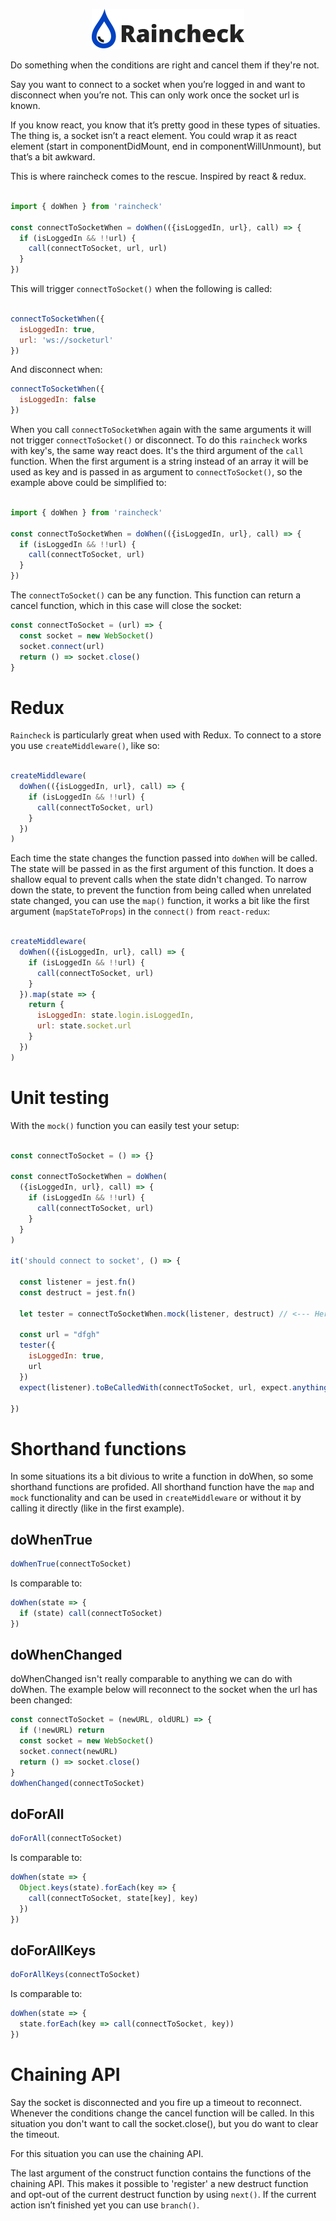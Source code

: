 <p align="center"><img src="logo.png" width="244" width="400px"></p>


Do something when the conditions are right and cancel them if they're not.

Say you want to connect to a socket when you’re logged in and want to disconnect when you’re not. This can only work once the socket url is known.

If you know react, you know that it’s pretty good in these types of situaties. The thing is, a socket isn’t a react element. You could wrap it as react element (start in componentDidMount, end in componentWillUnmount), but that’s a bit awkward. 

This is where raincheck comes to the rescue. Inspired by react & redux.


```javascript

import { doWhen } from 'raincheck'

const connectToSocketWhen = doWhen(({isLoggedIn, url}, call) => {
  if (isLoggedIn && !!url) {
    call(connectToSocket, url, url) 
  }
})

```

This will trigger `connectToSocket()` when the following is called:

```javascript

connectToSocketWhen({
  isLoggedIn: true,
  url: 'ws://socketurl'
})

```

And disconnect when:

```javascript
connectToSocketWhen({
  isLoggedIn: false
})
```

When you call `connectToSocketWhen` again with the same arguments it will not trigger `connectToSocket()` or disconnect. 
To do this `raincheck` works with key's, the same way react does. It's the third argument of the `call` function. 
When the first argument is a string instead of an array it will be used as key and is passed in as argument to `connectToSocket()`, 
so the example above could be simplified to:

```javascript

import { doWhen } from 'raincheck'

const connectToSocketWhen = doWhen(({isLoggedIn, url}, call) => {
  if (isLoggedIn && !!url) {
    call(connectToSocket, url) 
  }
})

```

The `connectToSocket()` can be any function. This function can return a cancel function, which in this case will close the socket:

```javascript
const connectToSocket = (url) => {
  const socket = new WebSocket()
  socket.connect(url)
  return () => socket.close()
}
```

# Redux

`Raincheck` is particularly great when used with Redux.
To connect to a store you use `createMiddleware()`, like so:

```javascript

createMiddleware(
  doWhen(({isLoggedIn, url}, call) => {
    if (isLoggedIn && !!url) {
      call(connectToSocket, url) 
    }
  })
)

```

Each time the state changes the function passed into `doWhen` will be called. The state will be passed in as the first argument of this function. It does a shallow equal to prevent calls when the state didn't changed.
To narrow down the state, to prevent the function from being called when unrelated state changed, you can use the `map()` function, 
it works a bit like the first argument (`mapStateToProps`) in the `connect()` from `react-redux`:

```javascript

createMiddleware(
  doWhen(({isLoggedIn, url}, call) => {
    if (isLoggedIn && !!url) {
      call(connectToSocket, url) 
    }
  }).map(state => {
    return {
      isLoggedIn: state.login.isLoggedIn,
      url: state.socket.url
    }
  })
)

```

# Unit testing

With the `mock()` function you can easily test your setup:

```javascript

const connectToSocket = () => {}

const connectToSocketWhen = doWhen(
  ({isLoggedIn, url}, call) => {
    if (isLoggedIn && !!url) {
      call(connectToSocket, url)
    }
  }
)

it('should connect to socket', () => {

  const listener = jest.fn()
  const destruct = jest.fn()

  let tester = connectToSocketWhen.mock(listener, destruct) // <--- Here's the magic :)

  const url = "dfgh"
  tester({
    isLoggedIn: true,
    url
  })
  expect(listener).toBeCalledWith(connectToSocket, url, expect.anything())
	
})
```

# Shorthand functions

In some situations its a bit divious to write a function in doWhen, so some shorthand functions are profided. 
All shorthand function have the `map` and `mock` functionality and can be used in `createMiddleware` or without it by calling it directly (like in the first example).

## doWhenTrue

```javascript
doWhenTrue(connectToSocket)
```

Is comparable to:

```javascript
doWhen(state => {
  if (state) call(connectToSocket)
})
```

## doWhenChanged
doWhenChanged isn't really comparable to anything we can do with doWhen.
The example below will reconnect to the socket when the url has been changed:

```javascript
const connectToSocket = (newURL, oldURL) => {
  if (!newURL) return
  const socket = new WebSocket()
  socket.connect(newURL)
  return () => socket.close()
}
doWhenChanged(connectToSocket)
```

## doForAll
```javascript
doForAll(connectToSocket)
```

Is comparable to:

```javascript
doWhen(state => {
  Object.keys(state).forEach(key => {
    call(connectToSocket, state[key], key)
  })
})
```

## doForAllKeys
```javascript
doForAllKeys(connectToSocket)
```

Is comparable to:

```javascript
doWhen(state => {
  state.forEach(key => call(connectToSocket, key))
})
```

# Chaining API

Say the socket is disconnected and you fire up a timeout to reconnect. Whenever the conditions change the cancel function will be called. In this situation you don't want to call the socket.close(), but you do want to clear the timeout.

For this situation you can use the chaining API.

The last argument of the construct function contains the functions of the chaining API. This makes it possible to 'register' a new destruct function and opt-out of the current destruct function by using `next()`. If the current action isn’t finished yet you can use `branch()`.



